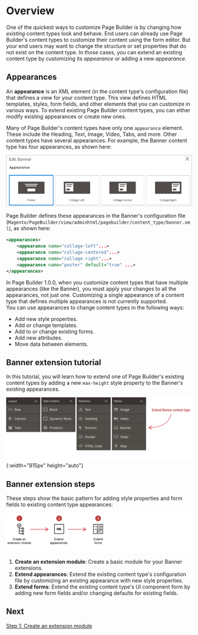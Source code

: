 # Overview

One of the quickest ways to customize Page Builder is by changing how _existing_ content types look and behave. End users can already use Page Builder's content types to customize their content using the form editor. But your end users may want to change the structure or set properties that do not exist on the content type. In those cases, you can extend an existing content type by customizing its  _appearance_ or adding a new _appearance_.

## Appearances

An **appearance** is an XML element (in the content type's configuration file) that defines a view for your content type. This view defines HTML templates, styles, form fields, and other elements that you can customize in various ways. To extend existing Page Builder content types, you can either modify existing appearances or create new ones.

Many of Page Builder's content types have only one `appearance` element. These include the Heading, Text, Image, Video, Tabs, and more. Other content types have several appearances. For example, the Banner content type has four appearances, as shown here:

![banner-appearances](../images/banner-appearances.png)  

Page Builder defines these appearances in the Banner's configuration file (`Magento/PageBuilder/view/adminhtml/pagebuilder/content_type/banner.xml`), as shown here:

```xml
<appearances>
    <appearance name="collage-left"...>
    <appearance name="collage-centered"...>
    <appearance name="collage-right"...>
    <appearance name="poster" default="true" ...>
</appearances>
```

In Page Builder 1.0.0, when you customize content types that have multiple appearances (like the Banner), you must apply your changes to all the appearances, not just one. Customizing a single appearance of a content type that defines multiple appearances is not currently supported.  
You can use appearances to change content types in the following ways:

- Add new style properties.
- Add or change templates.
- Add to or change existing forms.
- Add new attributes.
- Move data between elements.

## Banner extension tutorial

In this tutorial, you will learn how to extend one of Page Builder's existing content types by adding a new `max-height` style property to the Banner's existing appearances.

![Page Builder Banner menu item](../images/extend-banner-menu.png){:width="815px" height="auto"}

## Banner extension steps

These steps show the basic pattern for adding style properties and form fields to existing content type appearances:

![Creating Custom Content Types](../images/extension-steps-overview.svg)

1. **Create an extension module**: Create a basic module for your Banner extensions.
2. **Extend appearances**: Extend the existing content type's configuration file by customizing an existing appearance with new style properties.
3. **Extend forms**: Extend the existing content type's UI component form by adding new form fields and/or changing defaults for existing fields.

## Next

[Step 1: Create an extension module](step-1-create-extension-module.md)

